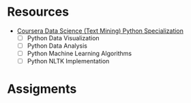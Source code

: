 # Resources
- [Coursera Data Science (Text Mining) Python Specialization](https://www.coursera.org/specializations/data-science-python)
    - [ ] Python Data Visualization
    - [ ] Python Data Analysis
    - [ ] Python Machine Learning Algorithms
    - [ ] Python NLTK Implementation

# Assigments
